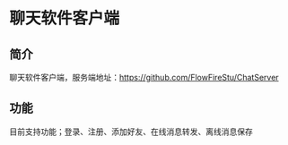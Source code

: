 # 聊天软件客户端

## 简介

聊天软件客户端，服务端地址：https://github.com/FlowFireStu/ChatServer

## 功能

目前支持功能；登录、注册、添加好友、在线消息转发、离线消息保存

